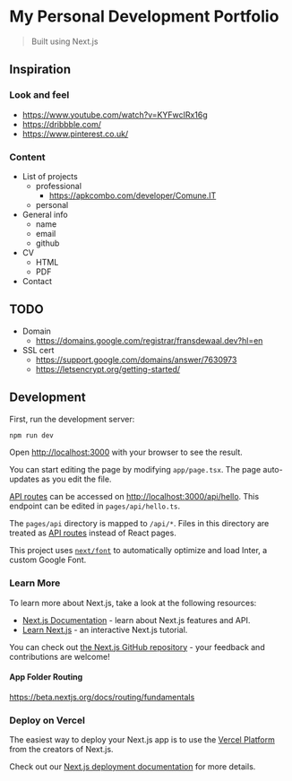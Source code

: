 # My Personal Development Portfolio

> Built using Next.js

## Inspiration

### Look and feel

- https://www.youtube.com/watch?v=KYFwcIRx16g
- https://dribbble.com/
- https://www.pinterest.co.uk/

### Content

- List of projects
  - professional
    - https://apkcombo.com/developer/Comune.IT
  - personal
- General info
  - name
  - email
  - github
- CV
  - HTML
  - PDF
- Contact

## TODO

- Domain
  - https://domains.google.com/registrar/fransdewaal.dev?hl=en
- SSL cert
  - https://support.google.com/domains/answer/7630973
  - https://letsencrypt.org/getting-started/

## Development

First, run the development server:

```bash
npm run dev
```

Open [http://localhost:3000](http://localhost:3000) with your browser to see the result.

You can start editing the page by modifying `app/page.tsx`. The page auto-updates as you edit the file.

[API routes](https://nextjs.org/docs/api-routes/introduction) can be accessed on [http://localhost:3000/api/hello](http://localhost:3000/api/hello). This endpoint can be edited in `pages/api/hello.ts`.

The `pages/api` directory is mapped to `/api/*`. Files in this directory are treated as [API routes](https://nextjs.org/docs/api-routes/introduction) instead of React pages.

This project uses [`next/font`](https://nextjs.org/docs/basic-features/font-optimization) to automatically optimize and load Inter, a custom Google Font.

### Learn More

To learn more about Next.js, take a look at the following resources:

- [Next.js Documentation](https://nextjs.org/docs) - learn about Next.js features and API.
- [Learn Next.js](https://nextjs.org/learn) - an interactive Next.js tutorial.

You can check out [the Next.js GitHub repository](https://github.com/vercel/next.js/) - your feedback and contributions are welcome!

#### App Folder Routing

https://beta.nextjs.org/docs/routing/fundamentals

### Deploy on Vercel

The easiest way to deploy your Next.js app is to use the [Vercel Platform](https://vercel.com/new?utm_medium=default-template&filter=next.js&utm_source=create-next-app&utm_campaign=create-next-app-readme) from the creators of Next.js.

Check out our [Next.js deployment documentation](https://nextjs.org/docs/deployment) for more details.
